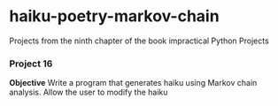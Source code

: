 # haiku-poetry-markov-chain
Projects from the ninth chapter of the book impractical Python Projects

### Project 16
**Objective**
Write a program that generates haiku using Markov chain analysis. Allow the user to modify the haiku
